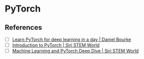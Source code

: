 # PyTorch



## References

- [ ] [Learn PyTorch for deep learning in a day | Daniel Bourke](https://www.youtube.com/watch?v=Z_ikDlimN6A)
- [ ] [Introduction to PyTorch | Siri STEM World](https://youtube.com/playlist?list=PLSzvumBvBae9I9T6JdsRGsi1tmB7DuZlz)
- [ ] [Machine Learning and PyTorch Deep Dive | Siri STEM World](https://www.youtube.com/playlist?list=PLSzvumBvBae8S8Tzyx5i3a863ajie_3wk)